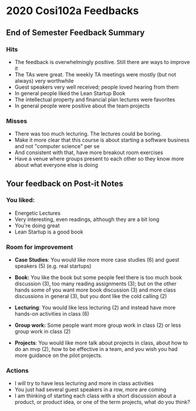 # 2020 Cosi102a Feedbacks

## End of Semester Feedback Summary

### Hits

* The feedback is overwhelmingly positive. Still there are ways to improve it
* The TAs were great. The weekly TA meetings were mostly (but not always) very worthwhile
* Guest speakers very well received; people loved hearing from them
* In general people liked the Lean Startup Book
* The intellectual property and financial plan lectures were favorites
* In general people were positive about the team projects

### Misses

* There was too much lecturing. The lectures could be boring.
* Make it more clear that this course is about starting a software business and not "computer science" per se
* And consistent with that, have more breakout room exercises
* Have a venue where groups present to each other so they know more about what everyone else is doing

## Your feedback on Post-it Notes

### You liked: 

* Energetic Lectures
* Very interesting, even readings, although they are a bit long
* You're doing great
* Lean Startup is a good book

### Room for improvement

* **Case Studies**: You would like more more case studies (6) and guest speakers (5) (e.g. real startups)

* **Book:** You like the book but some people feel there is too much book discussion (3), too many reading assignments (3); but on the other hands some of you want more book discussion (3) and more class discussions in general (3), but you dont like the cold calling (2)
* **Lecturing**: You would like less lecturing (2) and instead have more hands-on activities in class (6)
* **Group work:** Some people want more group work in class (2) or less group work in class (2)
* **Projects**: You would like more talk about projects in class, about how to do an mvp (2), how to be effective in a team, and you wish you had more guidance on the pilot projects.

### Actions

* I will try to have less lecturing and more in class activities
* You just had several guest speakers in a row, more are coming
* I am thinking of starting each class with a short discussion about a product, or product idea, or one of the term projects, what do you think?

